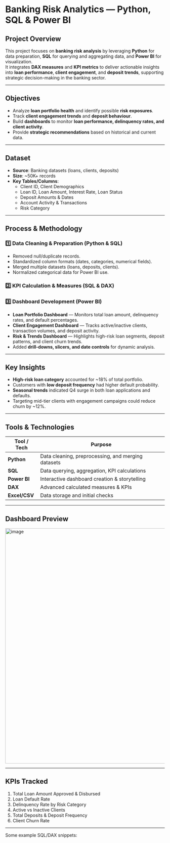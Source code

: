 # Banking Risk Analytics — Python, SQL & Power BI

## Project Overview
This project focuses on **banking risk analysis** by leveraging **Python** for data preparation, **SQL** for querying and aggregating data, and **Power BI** for visualization.  
It integrates **DAX measures** and **KPI metrics** to deliver actionable insights into **loan performance**, **client engagement**, and **deposit trends**, supporting strategic decision-making in the banking sector.

---

## Objectives
- Analyze **loan portfolio health** and identify possible **risk exposures**.
- Track **client engagement trends** and **deposit behaviour**.
- Build **dashboards** to monitor **loan performance, delinquency rates, and client activity**.
- Provide **strategic recommendations** based on historical and current data.

---

## Dataset
- **Source**: Banking datasets (loans, clients, deposits)
- **Size**: ~50K+ records
- **Key Tables/Columns**:
  - Client ID, Client Demographics
  - Loan ID, Loan Amount, Interest Rate, Loan Status
  - Deposit Amounts & Dates
  - Account Activity & Transactions
  - Risk Category

---

## Process & Methodology

### 1️⃣ Data Cleaning & Preparation (Python & SQL)
- Removed null/duplicate records.
- Standardized column formats (dates, categories, numerical fields).
- Merged multiple datasets (loans, deposits, clients).
- Normalized categorical data for Power BI use.

### 2️⃣ KPI Calculation & Measures (SQL & DAX)

### 3️⃣ Dashboard Development (Power BI)
- **Loan Portfolio Dashboard** — Monitors total loan amount, delinquency rates, and default percentages.
- **Client Engagement Dashboard** — Tracks active/inactive clients, transaction volumes, and deposit activity.
- **Risk & Trends Dashboard** — Highlights high-risk loan segments, deposit patterns, and client churn trends.
- Added **drill-downs, slicers, and date controls** for dynamic analysis.

---

## Key Insights
- **High-risk loan category** accounted for ~18% of total portfolio.
- Customers with **low deposit frequency** had higher default probability.
- **Seasonal trends** indicated Q4 surge in both loan applications and defaults.
- Targeting mid-tier clients with engagement campaigns could reduce churn by ~12%.

---

## Tools & Technologies
| Tool / Tech  | Purpose |
|--------------|---------|
| **Python**   | Data cleaning, preprocessing, and merging datasets |
| **SQL**      | Data querying, aggregation, KPI calculations |
| **Power BI** | Interactive dashboard creation & storytelling |
| **DAX**      | Advanced calculated measures & KPIs |
| **Excel/CSV**| Data storage and initial checks |

---

## Dashboard Preview
<img width="1349" height="744" alt="image" src="https://github.com/user-attachments/assets/873badc4-00d0-426f-b68e-96ff07644761" />


---

## KPIs Tracked
1. Total Loan Amount Approved & Disbursed  
2. Loan Default Rate  
3. Delinquency Rate by Risk Category  
4. Active vs Inactive Clients  
5. Total Deposits & Deposit Frequency  
6. Client Churn Rate  

---

Some example SQL/DAX snippets:

